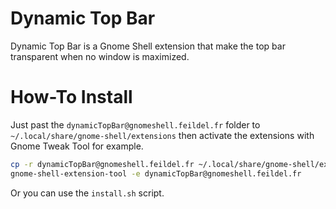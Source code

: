 Dynamic Top Bar
===============

Dynamic Top Bar is a Gnome Shell extension
that make the top bar transparent when no
window is maximized.

How-To Install
==============

Just past the `dynamicTopBar@gnomeshell.feildel.fr`
folder to `~/.local/share/gnome-shell/extensions`
then activate the extensions with Gnome Tweak Tool
for example.

```bash
cp -r dynamicTopBar@gnomeshell.feildel.fr ~/.local/share/gnome-shell/extensions
gnome-shell-extension-tool -e dynamicTopBar@gnomeshell.feildel.fr
```

Or you can use the `install.sh` script.
